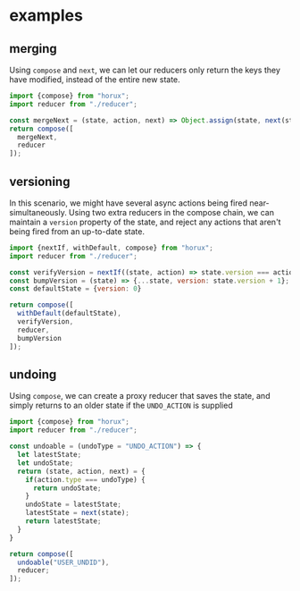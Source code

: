 # examples

## merging
Using `compose` and `next`, we can let our reducers only return the keys they
have modified, instead of the entire new state.

```javascript
import {compose} from "horux";
import reducer from "./reducer";

const mergeNext = (state, action, next) => Object.assign(state, next(state))
return compose([
  mergeNext,
  reducer
]);
```


## versioning
In this scenario, we might have several async actions being fired
near-simultaneously. Using two extra reducers in the compose chain, we can
maintain a `version` property of the state, and reject any actions that aren't
being fired from an up-to-date state.

```javascript
import {nextIf, withDefault, compose} from "horux";
import reducer from "./reducer";

const verifyVersion = nextIf((state, action) => state.version === action.expectedVersion);
const bumpVersion = (state) => {...state, version: state.version + 1};
const defaultState = {version: 0}

return compose([
  withDefault(defaultState),
  verifyVersion,
  reducer,
  bumpVersion
]);
```

## undoing
Using `compose`, we can create a proxy reducer that saves the state, and simply
returns to an older state if the `UNDO_ACTION` is supplied

```javascript
import {compose} from "horux";
import reducer from "./reducer";

const undoable = (undoType = "UNDO_ACTION") => {
  let latestState;
  let undoState;
  return (state, action, next) = {
    if(action.type === undoType) {
      return undoState;
    }
    undoState = latestState;
    latestState = next(state);
    return latestState;
  }
}

return compose([
  undoable("USER_UNDID"),
  reducer;
]);
```
